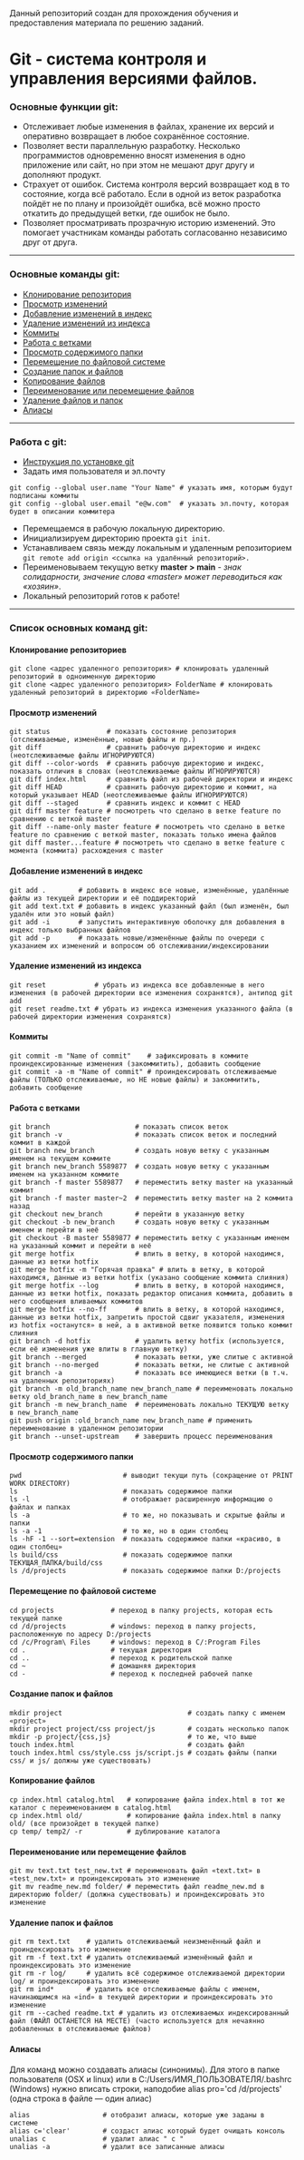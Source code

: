  Данный репозиторий создан для прохождения обучения и предоставления материала по решению заданий.

# Git - система контроля и управления версиями файлов.

### Основные функции git:
- Отслеживает любые изменения в файлах, хранение их версий и оперативно возвращает в любое сохранённое состояние.
- Позволяет вести параллельную разработку. Несколько программистов одновременно вносят изменения в одно приложение или сайт, но при этом не мешают друг другу и дополняют продукт.
- Страхует от ошибок. Система контроля версий возвращает код в то состояние, когда всё работало. Если в одной из веток разработка пойдёт не по плану и произойдёт ошибка, всё можно просто откатить до предыдущей ветки, где ошибок не было.
- Позволяет просматривать прозрачную историю изменений. Это помогает участникам команды работать согласованно независимо друг от друга.
---
### Основные команды git:
- [Клонирование репозитория](#clone)
- [Просмотр изменений](#status)
- [Добавление изменений в индекс](#add)
- [Удаление изменений из индекса](#reset)
- [Коммиты](#commit)
- [Работа с ветками](#branch)
- [Просмотр содержимого папки](#view)
- [Перемещение по файловой системе](#directory)
- [Создание папок и файлов](#create)
- [Копирование файлов](#copy)
- [Переименование или перемещение файлов](#moving)
- [Удаление файлов и папок](#removal)
- [Алиасы](#alias)
---
### Работа с git:
- <a href="https://git-scm.com/book/ru/v2/%D0%92%D0%B2%D0%B5%D0%B4%D0%B5%D0%BD%D0%B8%D0%B5-%D0%A3%D1%81%D1%82%D0%B0%D0%BD%D0%BE%D0%B2%D0%BA%D0%B0-Git" target="_blank">Инструкция по установке git</a>
- Задать имя пользователя и эл.почту  
```
git config --global user.name "Your Name" # указать имя, которым будут подписаны коммиты
git config --global user.email "e@w.com"  # указать эл.почту, которая будет в описании коммитера
```

- Перемещаемся в рабочую локальную директорию.
- Инициализируем директорию проекта `git init`.
- Устанавливаем связь между локальным и удаленным репозиторием `git remote add origin <ссылка на удалённый репозиторий>.`
- Переименовываем текущую ветку **master > main** - *знак солидарности, значение слова «master» может переводиться как «хозяин»*.
- Локальный репозиторий готов к работе!
---
### Список основных команд git:

#### <a id="clone">Клонирование репозиториев</a>
```
git clone <адрес удаленного репозитория> # клонировать удаленный репозиторий в одноименную директорию
git clone <адрес удаленного репозитория> FolderName # клонировать удаленный репозиторий в директорию «FolderName»
```

#### <a id="status">Просмотр изменений</a>
```
git status              # показать состояние репозитория (отслеживаемые, изменённые, новые файлы и пр.)
git diff                # сравнить рабочую директорию и индекс (неотслеживаемые файлы ИГНОРИРУЮТСЯ)
git diff --color-words  # сравнить рабочую директорию и индекс, показать отличия в словах (неотслеживаемые файлы ИГНОРИРУЮТСЯ)
git diff index.html     # сравнить файл из рабочей директории и индекс
git diff HEAD           # сравнить рабочую директорию и коммит, на который указывает HEAD (неотслеживаемые файлы ИГНОРИРУЮТСЯ)
git diff --staged       # сравнить индекс и коммит с HEAD
git diff master feature # посмотреть что сделано в ветке feature по сравнению с веткой master
git diff --name-only master feature # посмотреть что сделано в ветке feature по сравнению с веткой master, показать только имена файлов
git diff master...feature # посмотреть что сделано в ветке feature с момента (коммита) расхождения с master
```

#### <a id="add">Добавление изменений в индекс</a>
```
git add .        # добавить в индекс все новые, изменённые, удалённые файлы из текущей директории и её поддиректорий
git add text.txt # добавить в индекс указанный файл (был изменён, был удалён или это новый файл)
git add -i       # запустить интерактивную оболочку для добавления в индекс только выбранных файлов
git add -p       # показать новые/изменённые файлы по очереди с указанием их изменений и вопросом об отслеживании/индексировании
```

#### <a id="reset">Удаление изменений из индекса</a>
```
git reset            # убрать из индекса все добавленные в него изменения (в рабочей директории все изменения сохранятся), антипод git add
git reset readme.txt # убрать из индекса изменения указанного файла (в рабочей директории изменения сохранятся)
```

#### <a id="commit">Коммиты</a>
```
git commit -m "Name of commit"    # зафиксировать в коммите проиндексированные изменения (закоммитить), добавить сообщение
git commit -a -m "Name of commit" # проиндексировать отслеживаемые файлы (ТОЛЬКО отслеживаемые, но НЕ новые файлы) и закоммитить, добавить сообщение
```

#### <a id="branch">Работа с ветками</a>
```
git branch                     # показать список веток
git branch -v                  # показать список веток и последний коммит в каждой
git branch new_branch          # создать новую ветку с указанным именем на текущем коммите
git branch new_branch 5589877  # создать новую ветку с указанным именем на указанном коммите
git branch -f master 5589877   # переместить ветку master на указанный коммит
git branch -f master master~2  # переместить ветку master на 2 коммита назад
git checkout new_branch        # перейти в указанную ветку
git checkout -b new_branch     # создать новую ветку с указанным именем и перейти в неё
git checkout -B master 5589877 # переместить ветку с указанным именем на указанный коммит и перейти в неё
git merge hotfix               # влить в ветку, в которой находимся, данные из ветки hotfix
git merge hotfix -m "Горячая правка" # влить в ветку, в которой находимся, данные из ветки hotfix (указано сообщение коммита слияния)
git merge hotfix --log         # влить в ветку, в которой находимся, данные из ветки hotfix, показать редактор описания коммита, добавить в него сообщения вливаемых коммитов
git merge hotfix --no-ff       # влить в ветку, в которой находимся, данные из ветки hotfix, запретить простой сдвиг указателя, изменения из hotfix «останутся» в ней, а в активной ветке появится только коммит слияния
git branch -d hotfix           # удалить ветку hotfix (используется, если её изменения уже влиты в главную ветку)
git branch --merged            # показать ветки, уже слитые с активной
git branch --no-merged         # показать ветки, не слитые с активной
git branch -a                  # показать все имеющиеся ветки (в т.ч. на удаленных репозиториях)
git branch -m old_branch_name new_branch_name # переименовать локально ветку old_branch_name в new_branch_name
git branch -m new_branch_name  # переименовать локально ТЕКУЩУЮ ветку в new_branch_name
git push origin :old_branch_name new_branch_name # применить переименование в удаленном репозитории
git branch --unset-upstream    # завершить процесс переименования
```

#### <a id="view">Просмотр содержимого папки</a>
```
pwd                         # выводит текущи путь (сокращение от PRINT WORK DIRECTORY)
ls                          # показать содержимое папки
ls -l                       # отображает расширенную информацию о файлах и папках
ls -a                       # то же, но показывать и скрытые файлы и папки
ls -a -1                    # то же, но в один столбец
ls -hF -1 --sort=extension  # показать содержимое папки «красиво, в один столбец»
ls build/css                # показать содержимое папки ТЕКУЩАЯ_ПАПКА/build/css
ls /d/projects              # показать содержимое папки D:/projects
```

#### <a id="directory">Перемещение по файловой системе</a>
```
cd projects              # переход в папку projects, которая есть текущей папке
cd /d/projects           # windows: переход в папку projects, расположенную по адресу D:/projects
cd /c/Program\ Files     # windows: переход в C/:Program Files
cd .                     # текущая директория
cd ..                    # переход к родительской папке
cd ~                     # домашняя директория
cd -                     # переход к последней рабочей папке
```

#### <a id="create">Создание папок и файлов</a>
```
mkdir project                               # создать папку с именем «project»
mkdir project project/css project/js        # создать несколько папок
mkdir -p project/{css,js}                   # то же, что выше
touch index.html                            # создать файл
touch index.html css/style.css js/script.js # создать файлы (папки css/ и js/ должны уже существовать)
```

#### <a id="copy">Копирование файлов</a>
```
cp index.html catalog.html   # копирование файла index.html в тот же каталог с переименованием в catalog.html
cp index.html old/           # копирование файла index.html в папку old/ (все произойдет в текущей папке)
cp temp/ temp2/ -r           # дублирование каталога
```

#### <a id="moving">Переименование или перемещение файлов</a>
```
git mv text.txt test_new.txt # переименовать файл «text.txt» в «test_new.txt» и проиндексировать это изменение
git mv readme_new.md folder/ # переместить файл readme_new.md в директорию folder/ (должна существовать) и проиндексировать это изменение
```

#### <a id="removal">Удаление папок и файлов</a>
```
git rm text.txt    # удалить отслеживаемый неизменённый файл и проиндексировать это изменение
git rm -f text.txt # удалить отслеживаемый изменённый файл и проиндексировать это изменение
git rm -r log/     # удалить всё содержимое отслеживаемой директории log/ и проиндексировать это изменение
git rm ind*        # удалить все отслеживаемые файлы с именем, начинающимся на «ind» в текущей директории и проиндексировать это изменение
git rm --cached readme.txt # удалить из отслеживаемых индексированный файл (ФАЙЛ ОСТАНЕТСЯ НА МЕСТЕ) (часто используется для нечаянно добавленных в отслеживаемые файлов)
```

#### <a id="alias">Алиасы</a>
Для команд можно создавать алиасы (синонимы). Для этого в папке пользователя (OSX и linux) или в C:/Users/ИМЯ_ПОЛЬЗОВАТЕЛЯ/.bashrc (Windows) нужно вписать строки, наподобие alias pro='cd /d/projects' (одна строка в файле — один алиас)
```
alias                  # отобразит алиасы, которые уже заданы в системе   
alias c='clear'        # создаст алиас который будет очищать консоль
unalias c              # удалит алиас " c "
unalias -a             # удалит все записанные алиасы
```